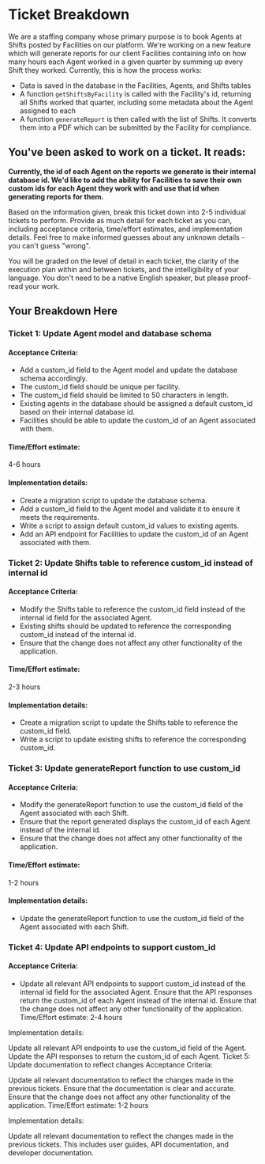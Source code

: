 # Ticket Breakdown
We are a staffing company whose primary purpose is to book Agents at Shifts posted by Facilities on our platform. We're working on a new feature which will generate reports for our client Facilities containing info on how many hours each Agent worked in a given quarter by summing up every Shift they worked. Currently, this is how the process works:

- Data is saved in the database in the Facilities, Agents, and Shifts tables
- A function `getShiftsByFacility` is called with the Facility's id, returning all Shifts worked that quarter, including some metadata about the Agent assigned to each
- A function `generateReport` is then called with the list of Shifts. It converts them into a PDF which can be submitted by the Facility for compliance.

## You've been asked to work on a ticket. It reads:

**Currently, the id of each Agent on the reports we generate is their internal database id. We'd like to add the ability for Facilities to save their own custom ids for each Agent they work with and use that id when generating reports for them.**


Based on the information given, break this ticket down into 2-5 individual tickets to perform. Provide as much detail for each ticket as you can, including acceptance criteria, time/effort estimates, and implementation details. Feel free to make informed guesses about any unknown details - you can't guess "wrong".


You will be graded on the level of detail in each ticket, the clarity of the execution plan within and between tickets, and the intelligibility of your language. You don't need to be a native English speaker, but please proof-read your work.

## Your Breakdown Here

### Ticket 1: Update Agent model and database schema
#### Acceptance Criteria:

- Add a custom_id field to the Agent model and update the database schema accordingly.
- The custom_id field should be unique per facility.
- The custom_id field should be limited to 50 characters in length.
- Existing agents in the database should be assigned a default custom_id based on their internal database id.
- Facilities should be able to update the custom_id of an Agent associated with them.

#### Time/Effort estimate: 

4-6 hours

#### Implementation details:

- Create a migration script to update the database schema.
- Add a custom_id field to the Agent model and validate it to ensure it meets the requirements.
- Write a script to assign default custom_id values to existing agents.
- Add an API endpoint for Facilities to update the custom_id of an Agent associated with them.

### Ticket 2: Update Shifts table to reference custom_id instead of internal id

#### Acceptance Criteria:

-  Modify the Shifts table to reference the custom_id field instead of the internal id field for the associated Agent.
- Existing shifts should be updated to reference the corresponding custom_id instead of the internal id.
- Ensure that the change does not affect any other functionality of the application.
#### Time/Effort estimate: 

2-3 hours

#### Implementation details:

- Create a migration script to update the Shifts table to reference the custom_id field.
- Write a script to update existing shifts to reference the corresponding custom_id.

### Ticket 3: Update generateReport function to use custom_id

#### Acceptance Criteria:

- Modify the generateReport function to use the custom_id field of the Agent associated with each Shift.
- Ensure that the report generated displays the custom_id of each Agent instead of the internal id.
- Ensure that the change does not affect any other functionality of the application.

#### Time/Effort estimate: 

1-2 hours

#### Implementation details:

- Update the generateReport function to use the custom_id field of the Agent associated with each Shift.

### Ticket 4: Update API endpoints to support custom_id

#### Acceptance Criteria:

- Update all relevant API endpoints to support custom_id instead of the internal id field for the associated Agent.
Ensure that the API responses return the custom_id of each Agent instead of the internal id.
Ensure that the change does not affect any other functionality of the application.
Time/Effort estimate: 2-4 hours

Implementation details:

Update all relevant API endpoints to use the custom_id field of the Agent.
Update the API responses to return the custom_id of each Agent.
Ticket 5: Update documentation to reflect changes
Acceptance Criteria:

Update all relevant documentation to reflect the changes made in the previous tickets.
Ensure that the documentation is clear and accurate.
Ensure that the change does not affect any other functionality of the application.
Time/Effort estimate: 1-2 hours

Implementation details:

Update all relevant documentation to reflect the changes made in the previous tickets. This includes user guides, API documentation, and developer documentation.



